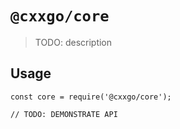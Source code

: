 # `@cxxgo/core`

> TODO: description

## Usage

```
const core = require('@cxxgo/core');

// TODO: DEMONSTRATE API
```
